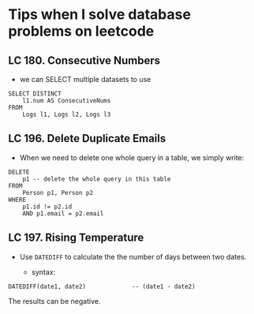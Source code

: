# Tips when I solve database problems on leetcode

## LC 180. Consecutive Numbers

- we can SELECT multiple datasets to use

```
SELECT DISTINCT
    l1.num AS ConsecutiveNums
FROM
    Logs l1, Logs l2, Logs l3
```


## LC 196. Delete Duplicate Emails

- When we need to delete one whole query in a table, we simply write:

```
DELETE
    p1 -- delete the whole query in this table
FROM
    Person p1, Person p2
WHERE
    p1.id != p2.id
    AND p1.email = p2.email
```

## LC 197. Rising Temperature

- Use ```DATEDIFF``` to calculate the the number of days between two dates. 

	+ syntax:

	
```
DATEDIFF(date1, date2)             -- (date1 - date2)
```

The results can be negative. 